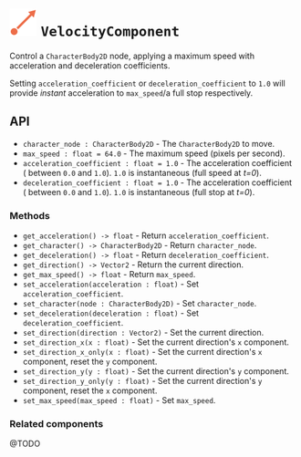 # <img src="../addons/bc-components/movement/velocity.svg" width="48" height="48"> `VelocityComponent`

Control a `CharacterBody2D` node, applying a maximum speed with acceleration and deceleration coefficients.

Setting `acceleration_coefficient` or `deceleration_coefficient` to `1.0` will provide *instant* acceleration to `max_speed`/a full stop respectively.

## API

- `character_node : CharacterBody2D` - The `CharacterBody2D` to move.
- `max_speed : float = 64.0` - The maximum speed (pixels per second).
- `acceleration_coefficient : float = 1.0` - The acceleration coefficient ( between `0.0` and `1.0`).  `1.0` is instantaneous (full speed at *t=0*).
- `deceleration_coefficient : float = 1.0` - The acceleration coefficient ( between `0.0` and `1.0`).  `1.0` is instantaneous (full stop at *t=0*).

### Methods

- `get_acceleration() -> float` - Return `acceleration_coefficient`.
- `get_character() -> CharacterBody2D` - Return `character_node`.
- `get_deceleration() -> float` - Return `deceleration_coefficient`.
- `get_direction() -> Vector2` - Return the current direction.
- `get_max_speed() -> float` - Return `max_speed`.
- `set_acceleration(acceleration : float)` - Set `acceleration_coefficient`.
- `set_character(node : CharacterBody2D)` - Set `character_node`.
- `set_deceleration(deceleration : float)` - Set `deceleration_coefficient`.
- `set_direction(direction : Vector2)` - Set the current direction.
- `set_direction_x(x : float)` - Set the current direction's `x` component.
- `set_direction_x_only(x : float)` -  Set the current direction's `x` component, reset the `y` component.
- `set_direction_y(y : float)` - Set the current direction's `y` component.
- `set_direction_y_only(y : float)` - Set the current direction's `y` component, reset the `x` component.
- `set_max_speed(max_speed : float)` - Set `max_speed`.

### Related components

@TODO